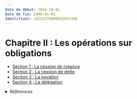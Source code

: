 ```yaml
---
Date de début: 2016-10-01
Date de fin: 2999-01-01
Identifiant: LEGISCTA000032032398
---
```


<h1>Chapitre II : Les opérations sur obligations</h1>

- [Section 1 : La cession de créance](section_1/README.md)
- [Section 2 : La cession de dette](section_2/README.md)
- [Section 3 : La novation](section_3/README.md)
- [Section 4 : La délégation](section_4/README.md)

<details>
  <summary><em>Références</em></summary>

  <h2>Articles faisant référence à la section</h2>
  
  <ul>
    <li>
      <a href="https://legal.tricoteuses.fr//redirection/LEGIARTI000032006593?vers=git&vers=legifrance">Ordonnance n° 2016-131 du 10 février 2016 portant réforme du droit des contrats, du régime général et de la preuve des obligations - article 3 ENTIEREMENT_MODIF</a> CREE source
    </li>
  </ul>
</details>
